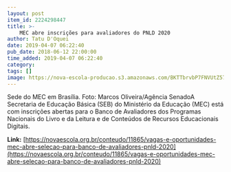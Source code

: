 ```yaml
---
layout: post
item_id: 2224298447
title: >-
    MEC abre inscrições para avaliadores do PNLD 2020
author: Tatu D'Oquei
date: 2019-04-07 06:22:40
pub_date: 2018-06-12 22:00:00
time_added: 2019-04-07 06:22:40
category: 
tags: []
image: https://nova-escola-producao.s3.amazonaws.com/BKTTbrvbP7FNVUtZ577TC4rqXaGGX8BgcuWu4JdfS2TMURC24dUyCpgNp8ZN/fachada-do-ministerio-da-educacao-mec-15837724253.jpg
---
```


Sede do MEC em Brasília. Foto: Marcos Oliveira/Agência SenadoA Secretaria de Educação Básica (SEB) do Ministério da Educação (MEC) está com inscrições abertas para o Banco de Avaliadores dos Programas Nacionais do Livro e da Leitura e de Conteúdos de Recursos Educacionais Digitais.

**Link:** [https://novaescola.org.br/conteudo/11865/vagas-e-oportunidades-mec-abre-selecao-para-banco-de-avaliadores-pnld-2020](https://novaescola.org.br/conteudo/11865/vagas-e-oportunidades-mec-abre-selecao-para-banco-de-avaliadores-pnld-2020)

